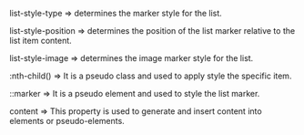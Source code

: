 list-style-type => determines the marker style for the list.

list-style-position => determines the position of the list marker relative to the list item content.

list-style-image => determines the image marker style for the list.

:nth-child() => It is a pseudo class and used to apply style the specific item.

::marker => It is a pseudo element and used to style the list marker.

content => This property is used to generate and insert content into elements or pseudo-elements.

